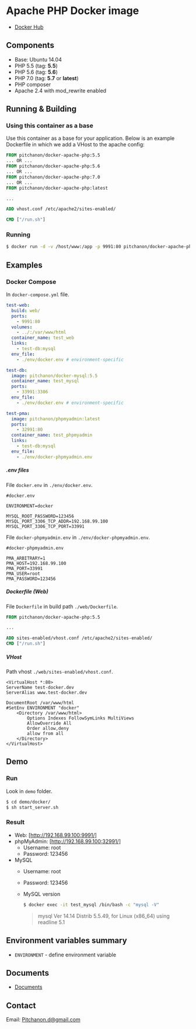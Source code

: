 # Apache PHP Docker image

* [Docker Hub]

## Components

* Base: Ubuntu 14.04
* PHP 5.5 (tag: **5.5**)
* PHP 5.6 (tag: **5.6**)
* PHP 7.0 (tag: **5.7** or **latest**)
* PHP composer
* Apache 2.4 with mod_rewrite enabled

## Running & Building
### Using this container as a base
Use this container as a base for your application. Below is an example Dockerfile in which we add a VHost to the apache config:

```dockerfile
FROM pitchanon/docker-apache-php:5.5
... OR ...
FROM pitchanon/docker-apache-php:5.6
... OR ...
FROM pitchanon/docker-apache-php:7.0
... OR ...
FROM pitchanon/docker-apache-php:latest

...

ADD vhost.conf /etc/apache2/sites-enabled/

CMD ["/run.sh"]
```

### Running

```sh
$ docker run -d -v /host/www:/app -p 9991:80 pitchanon/docker-apache-php:latest
```

## Examples

### Docker Compose

In `docker-compose.yml` file.

```yml
test-web:
  build: web/
  ports:
    - 9991:80
  volumes:
    - ../:/var/www/html
  container_name: test_web
  links:
    - test-db:mysql
  env_file:
    - ./env/docker.env # environment-specific

test-db:
  image: pitchanon/docker-mysql:5.5
  container_name: test_mysql
  ports:
    - 33991:3306
  env_file:
    - ./env/docker.env # environment-specific

test-pma:
  image: pitchanon/phpmyadmin:latest
  ports:
    - 32991:80
  container_name: test_phpmyadmin
  links:
    - test-db:mysql
  env_file:
    - ./env/docker-phpmyadmin.env
```

##### .env files

File `docker.env` in `./env/docker.env`.

```
#docker.env

ENVIRONMENT=docker

MYSQL_ROOT_PASSWORD=123456
MYSQL_PORT_3306_TCP_ADDR=192.168.99.100
MYSQL_PORT_3306_TCP_PORT=33991
```

File `docker-phpmyadmin.env` in `./env/docker-phpmyadmin.env`.

```
#docker-phpmyadmin.env

PMA_ARBITRARY=1
PMA_HOST=192.168.99.100
PMA_PORT=33991
PMA_USER=root
PMA_PASSWORD=123456

```

##### Dockerfile (Web)

File `Dockerfile` in build path `./web/Dockerfile`.

```dockerfile
FROM pitchanon/docker-apache-php:5.5

...

ADD sites-enabled/vhost.conf /etc/apache2/sites-enabled/
CMD ["/run.sh"]
```

##### VHost

Path vhost `./web/sites-enabled/vhost.conf`.

```
<VirtualHost *:80>
ServerName test-docker.dev
ServerAlias www.test-docker.dev

DocumentRoot /var/www/html
#SetEnv ENVIRONMENT "docker"
    <Directory /var/www/html>
        Options Indexes FollowSymLinks MultiViews
        AllowOverride All
        Order allow,deny
        allow from all
    </Directory>
</VirtualHost>
```

## Demo

### Run

Look in `demo` folder.

```sh
$ cd demo/docker/
$ sh start_server.sh
```

### Result

* Web: [http://192.168.99.100:9991/]
* phpMyAdmin: [http://192.168.99.100:32991/]
    - Username: root
    - Password: 123456
* MySQL
    - Username: root
    - Password: 123456
    - MySQL version

      ```sh
      $ docker exec -it test_mysql /bin/bash -c "mysql -V"
      ```

      > mysql  Ver 14.14 Distrib 5.5.49, for Linux (x86_64) using readline 5.1

## Environment variables summary

* ``ENVIRONMENT`` - define environment variable

## Documents

* [Documents]

## Contact

Email: Pitchanon.d@gmail.com

[http://192.168.99.100:9991/]: http://192.168.99.100:9991/
[http://192.168.99.100:32991/]: http://192.168.99.100:32991/
[Docker Hub]: https://hub.docker.com/r/pitchanon/docker-apache-php/
[Documents]: https://github.com/Pitchanon/docker-apache-php/tree/master/docs
